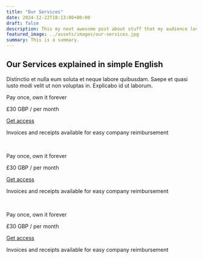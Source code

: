 ```yaml
---
title: "Our Services"
date: 2024-12-22T18:13:00+00:00
draft: false
description: This my next awesome post about stuff that my audience love to read.
featured_image: ../assets/images/our-services.jpg
summary: This is a summary.
---
```


<div class="mx-auto max-w-7xl px-6 lg:px-8">
  <div class="mx-auto max-w-2xl sm:text-center">
    <h2 class="text-3xl font-bold tracking-tight text-white sm:text-4xl">Our Services explained in simple English</h2>
    <p class="mt-6 text-lg leading-8 text-gray-300">Distinctio et nulla eum soluta et neque labore quibusdam. Saepe et quasi iusto modi velit ut non voluptas in. Explicabo id ut laborum.</p>
  </div>
</div>

<div class="rounded-2xl py-10 text-center ring-1 ring-inset ring-gray-400 lg:flex lg:flex-col lg:justify-center lg:py-16">
  <div class="mx-auto px-8">
    <p class="text-base font-semibold text-gray-300">Pay once, own it forever</p>
    <p class="mt-6 flex items-baseline justify-center gap-x-2">
      <span class="text-5xl font-bold tracking-tight text-white">£30</span>
      <span class="text-sm font-semibold leading-6 tracking-wide text-gray-300">GBP / per month</span>
    </p>
    <a href="#" class="mt-10 block w-full rounded-md bg-indigo-600 px-3 py-2 text-center text-sm font-semibold text-white shadow-sm hover:bg-indigo-500 focus-visible:outline focus-visible:outline-2 focus-visible:outline-offset-2 focus-visible:outline-indigo-600">Get access</a>
    <p class="mt-6 text-xs leading-5 text-gray-300">Invoices and receipts available for easy company reimbursement</p>
  </div>
</div>
<br />
<div class="rounded-2xl py-10 text-center ring-1 ring-inset ring-gray-400 lg:flex lg:flex-col lg:justify-center lg:py-16">
  <div class="mx-auto px-8">
    <p class="text-base font-semibold text-gray-300">Pay once, own it forever</p>
    <p class="mt-6 flex items-baseline justify-center gap-x-2">
      <span class="text-5xl font-bold tracking-tight text-white">£30</span>
      <span class="text-sm font-semibold leading-6 tracking-wide text-gray-300">GBP / per month</span>
    </p>
    <a href="#" class="mt-10 block w-full rounded-md bg-indigo-600 px-3 py-2 text-center text-sm font-semibold text-white shadow-sm hover:bg-indigo-500 focus-visible:outline focus-visible:outline-2 focus-visible:outline-offset-2 focus-visible:outline-indigo-600">Get access</a>
    <p class="mt-6 text-xs leading-5 text-gray-300">Invoices and receipts available for easy company reimbursement</p>
  </div>
</div>
<br />
<div class="rounded-2xl py-10 text-center ring-1 ring-inset ring-gray-400 lg:flex lg:flex-col lg:justify-center lg:py-16">
  <div class="mx-auto px-8">
    <p class="text-base font-semibold text-gray-300">Pay once, own it forever</p>
    <p class="mt-6 flex items-baseline justify-center gap-x-2">
      <span class="text-5xl font-bold tracking-tight text-white">£30</span>
      <span class="text-sm font-semibold leading-6 tracking-wide text-gray-300">GBP / per month</span>
    </p>
    <a href="#" class="mt-10 block w-full rounded-md bg-indigo-600 px-3 py-2 text-center text-sm font-semibold text-white shadow-sm hover:bg-indigo-500 focus-visible:outline focus-visible:outline-2 focus-visible:outline-offset-2 focus-visible:outline-indigo-600">Get access</a>
    <p class="mt-6 text-xs leading-5 text-gray-300">Invoices and receipts available for easy company reimbursement</p>
  </div>
</div>